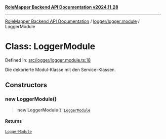 [**RoleMapper Backend API Documentation v2024.11.28**](../../../README.md)

***

[RoleMapper Backend API Documentation](../../../modules.md) / [logger/logger.module](../README.md) / LoggerModule

# Class: LoggerModule

Defined in: [src/logger/logger.module.ts:18](https://github.com/FlowCraft-AG/RoleMapper/blob/2b9cb86a69a058eebb4388dc6380ab3f35004bd1/backend/src/logger/logger.module.ts#L18)

Die dekorierte Modul-Klasse mit den Service-Klassen.

## Constructors

### new LoggerModule()

> **new LoggerModule**(): [`LoggerModule`](LoggerModule.md)

#### Returns

[`LoggerModule`](LoggerModule.md)
